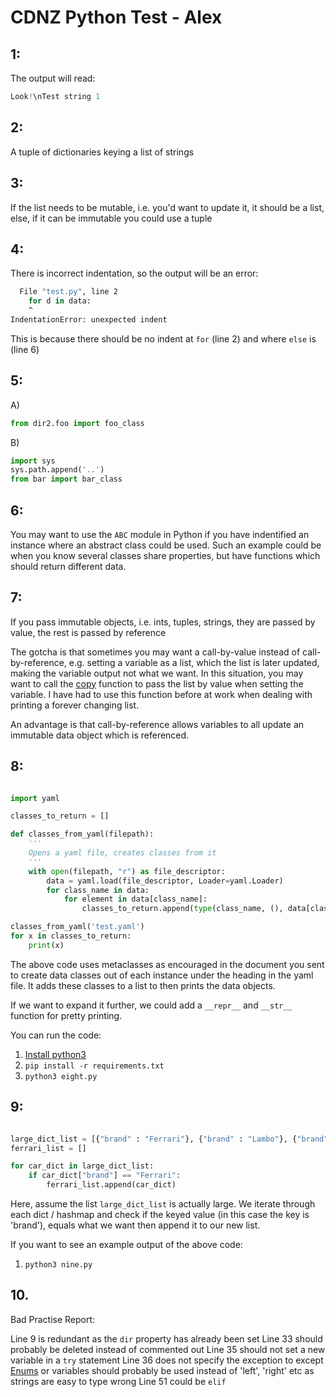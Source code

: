 # CDNZ Python Test - Alex

## 1:

The output will read:

```py
Look!\nTest string 1
```

## 2:

A tuple of dictionaries keying a list of strings

## 3:

If the list needs to be mutable, i.e. you'd want to update it, it should be a list, else, if it can be immutable you could use a tuple

## 4:

There is incorrect indentation, so the output will be an error:

```sh
  File "test.py", line 2
    for d in data:
    ^
IndentationError: unexpected indent
```

This is because there should be no indent at `for` (line 2) and where `else` is (line 6)

## 5:
A)
```py
from dir2.foo import foo_class
```
B)

```py
import sys 
sys.path.append('..')
from bar import bar_class
```

## 6:

You may want to use the `ABC` module in Python if you have indentified an instance where an abstract class could be used. Such an example could be when you know several classes share properties, but have functions which should return different data.

## 7:

If you pass immutable objects, i.e. ints, tuples, strings, they are passed by value, the rest is passed by reference

The gotcha is that sometimes you may want a call-by-value instead of call-by-reference, e.g. setting a variable as a list, which the list is later updated, making the variable output not what we want. In this situation, you may want to call the [copy](https://docs.python.org/3/library/copy.html) function to pass the list by value when setting the variable. I have had to use this function before at work when dealing with printing a forever changing list.

An advantage is that call-by-reference allows variables to all update an immutable data object which is referenced.

## 8:

```py

import yaml

classes_to_return = []

def classes_from_yaml(filepath):
    '''
    Opens a yaml file, creates classes from it
    '''
    with open(filepath, "r") as file_descriptor:
        data = yaml.load(file_descriptor, Loader=yaml.Loader)
        for class_name in data:
            for element in data[class_name]:
                classes_to_return.append(type(class_name, (), data[class_name][element]))

classes_from_yaml('test.yaml')
for x in classes_to_return:
    print(x)
```

The above code uses metaclasses as encouraged in the document you sent to create data classes out of each instance under the heading in the yaml file. It adds these classes to a list to then prints the data objects.

If we want to expand it further, we could add a `__repr__` and `__str__` function for pretty printing.

You can run the code:


1. [Install python3](https://www.python.org/downloads/)
2. `pip install -r requirements.txt`
3. `python3 eight.py`


## 9:

```py

large_dict_list = [{"brand" : "Ferrari"}, {"brand" : "Lambo"}, {"brand" : "Ferrari"}]
ferrari_list = []

for car_dict in large_dict_list:
    if car_dict["brand"] == "Ferrari":
        ferrari_list.append(car_dict)

```

Here, assume the list `large_dict_list` is actually large. We iterate through each dict / hashmap and check if the keyed value (in this case the key is 'brand'), equals what we want then append it to our new list.

If you want to see an example output of the above code:

1. `python3 nine.py`

## 10.

Bad Practise Report:

Line 9 is redundant as the `dir` property has already been set
Line 33 should probably be deleted instead of commented out
Line 35 should not set a new variable in a `try` statement
Line 36 does not specify the exception to except
[Enums](https://docs.python.org/3/library/enum.html) or variables should probably be used instead of 'left', 'right' etc as strings are easy to type wrong
Line 51 could be `elif`
